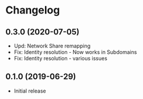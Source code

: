 ﻿# Changelog
## 0.3.0 (2020-07-05)

- Upd: Network Share remapping
- Fix: Identity resolution - Now works in Subdomains
- Fix: Identity resolution - various issues

## 0.1.0 (2019-06-29)

- Initial release